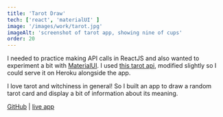 ```yaml
---
title: 'Tarot Draw'
tech: ['react', 'materialUI' ]
image: '/images/work/tarot.jpg'
imageAlt: 'screenshot of tarot app, showing nine of cups'
order: 20
---
```


I needed to practice making API calls in ReactJS and also wanted to experiment a bit with [MaterialUI](https://material-ui.com/). I used [this tarot api](https://github.com/ekelen/tarot-api), modified slightly so I could serve it on Heroku alongside the app.

I love tarot and witchiness in general! So I built an app to draw a random tarot card and display a bit of information about its meaning. 

[GitHub](https://github.com/crankysparrow/tarot-draw) | [live app](https://sp-tarot-app.herokuapp.com/) 